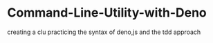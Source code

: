 # Command-Line-Utility-with-Deno
creating a clu practicing the syntax of deno,js and the tdd approach
